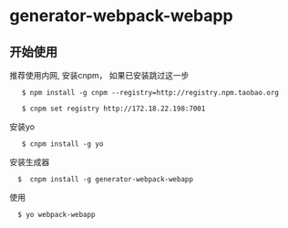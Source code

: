 # generator-webpack-webapp

## 开始使用

推荐使用内网, 安装cnpm， 如果已安装跳过这一步
```
   $ npm install -g cnpm --registry=http://registry.npm.taobao.org

   $ cnpm set registry http://172.18.22.198:7001
```

安装yo
```
   $ cnpm install -g yo
```

安装生成器
```
  $  cnpm install -g generator-webpack-webapp
```

使用
```
  $ yo webpack-webapp
```


